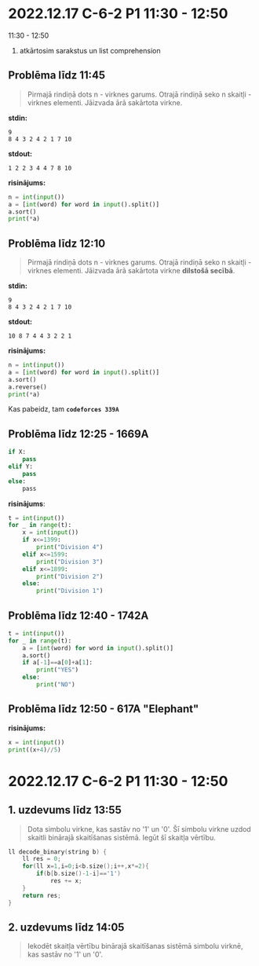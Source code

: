 # 2022.12.17 C-6-2 P1 11:30 - 12:50

11:30 - 12:50

1) atkārtosim sarakstus un list comprehension

## Problēma līdz 11:45

> Pirmajā rindiņā dots n - virknes garums. Otrajā rindiņā seko n skaitļi - virknes elementi. Jāizvada ārā sakārtota virkne.

**stdin:**

```
9
8 4 3 2 4 2 1 7 10
```

**stdout:**

```
1 2 2 3 4 4 7 8 10
```

**risinājums:**

```python
n = int(input())
a = [int(word) for word in input().split()]
a.sort()
print(*a)
```

## Problēma līdz 12:10

> Pirmajā rindiņā dots n - virknes garums. Otrajā rindiņā seko n skaitļi - virknes elementi. Jāizvada ārā sakārtota virkne **dilstošā secībā**.

**stdin:**

```
9
8 4 3 2 4 2 1 7 10
```

**stdout:**

```
10 8 7 4 4 3 2 2 1
```

**risinājums:**

```python
n = int(input())
a = [int(word) for word in input().split()]
a.sort()
a.reverse()
print(*a)
```

Kas pabeidz, tam **`codeforces 339A`**

## Problēma līdz 12:25 - 1669A

```python
if X:
    pass
elif Y:
    pass
else:
    pass 
```

**risinājums**:

```python
t = int(input())
for _ in range(t):
    x = int(input())
    if x<=1399:
        print("Division 4")
    elif x<=1599:
        print("Division 3")
    elif x<=1899:
        print("Division 2")
    else:
        print("Division 1")
```

## Problēma līdz 12:40 - 1742A

```python
t = int(input())
for _ in range(t):
    a = [int(word) for word in input().split()] 
    a.sort()
    if a[-1]==a[0]+a[1]:
        print("YES")
    else:
        print("NO")
```

## Problēma līdz 12:50 - 617A "Elephant"

**risinājums:**

```python
x = int(input())
print((x+4)//5)
```

# 2022.12.17 C-6-2 P1 11:30 - 12:50

## 1. uzdevums līdz 13:55

> Dota simbolu virkne, kas sastāv no '1' un '0'. Šī simbolu virkne uzdod skaitli binārajā skaitīšanas sistēmā. Iegūt šī skaitļa vērtību.

```cpp
ll decode_binary(string b) {
    ll res = 0;
    for(ll x=1,i=0;i<b.size();i++,x*=2){
        if(b[b.size()-1-i]=='1')
            res += x;
    }
    return res;
}
```

## 2. uzdevums līdz 14:05

> Iekodēt skaitļa vērtību binārajā skaitīšanas sistēmā simbolu virknē, kas sastāv no '1' un '0'.
